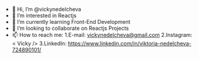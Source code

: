 - 👋 Hi, I’m @vickynedelcheva
- 👀 I’m interested in Reactjs
- 🌱 I’m currently learning Front-End Development
- 💞️ I’m looking to collaborate on Reactjs Projects
- 📫 How to reach me: 1.E-mail: vickynedelcheva@gmail.com 2.Instagram: < Vicky /> 3.LinkedIn: https://www.linkedin.com/in/viktoria-nedelcheva-724890101/

<!---
vickynedelcheva/vickynedelcheva is a ✨ special ✨ repository because its `README.md` (this file) appears on your GitHub profile.
You can click the Preview link to take a look at your changes.
--->
